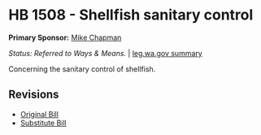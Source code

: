 # HB 1508 - Shellfish sanitary control
**Primary Sponsor:** [Mike Chapman](/person/leg/mike.chapman.md)

*Status: Referred to Ways & Means.* | [leg.wa.gov summary](https://app.leg.wa.gov/billsummary?BillNumber=1508&Year=2021)

Concerning the sanitary control of shellfish.

## Revisions
* [Original Bill](1/)
* [Substitute Bill](S/)